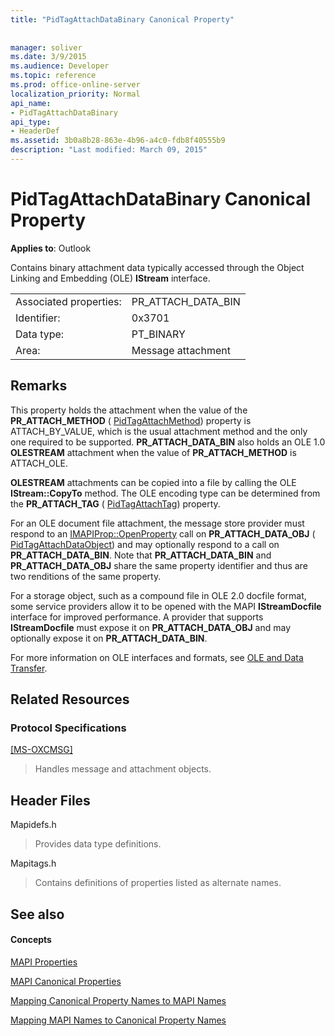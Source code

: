 ```yaml
---
title: "PidTagAttachDataBinary Canonical Property"
 
 
manager: soliver
ms.date: 3/9/2015
ms.audience: Developer
ms.topic: reference
ms.prod: office-online-server
localization_priority: Normal
api_name:
- PidTagAttachDataBinary
api_type:
- HeaderDef
ms.assetid: 3b0a8b28-863e-4b96-a4c0-fdb8f40555b9
description: "Last modified: March 09, 2015"
---
```


# PidTagAttachDataBinary Canonical Property

  
  
**Applies to**: Outlook 
  
Contains binary attachment data typically accessed through the Object Linking and Embedding (OLE) **IStream** interface. 
  
|||
|:-----|:-----|
|Associated properties:  <br/> |PR_ATTACH_DATA_BIN  <br/> |
|Identifier:  <br/> |0x3701  <br/> |
|Data type:  <br/> |PT_BINARY  <br/> |
|Area:  <br/> |Message attachment  <br/> |
   
## Remarks

This property holds the attachment when the value of the **PR_ATTACH_METHOD** ( [PidTagAttachMethod](pidtagattachmethod-canonical-property.md)) property is ATTACH_BY_VALUE, which is the usual attachment method and the only one required to be supported. **PR_ATTACH_DATA_BIN** also holds an OLE 1.0 **OLESTREAM** attachment when the value of **PR_ATTACH_METHOD** is ATTACH_OLE. 
  
 **OLESTREAM** attachments can be copied into a file by calling the OLE **IStream::CopyTo** method. The OLE encoding type can be determined from the **PR_ATTACH_TAG** ( [PidTagAttachTag](pidtagattachtag-canonical-property.md)) property. 
  
For an OLE document file attachment, the message store provider must respond to an [IMAPIProp::OpenProperty](imapiprop-openproperty.md) call on **PR_ATTACH_DATA_OBJ** ( [PidTagAttachDataObject](pidtagattachdataobject-canonical-property.md)) and may optionally respond to a call on **PR_ATTACH_DATA_BIN**. Note that **PR_ATTACH_DATA_BIN** and **PR_ATTACH_DATA_OBJ** share the same property identifier and thus are two renditions of the same property. 
  
For a storage object, such as a compound file in OLE 2.0 docfile format, some service providers allow it to be opened with the MAPI **IStreamDocfile** interface for improved performance. A provider that supports **IStreamDocfile** must expose it on **PR_ATTACH_DATA_OBJ** and may optionally expose it on **PR_ATTACH_DATA_BIN**. 
  
For more information on OLE interfaces and formats, see [OLE and Data Transfer](http://msdn.microsoft.com/library/d4a57956-37ba-44ca-8efc-bf617ad5e77b.aspx). 
  
## Related Resources

### Protocol Specifications

[[MS-OXCMSG]](http://msdn.microsoft.com/library/7fd7ec40-deec-4c06-9493-1bc06b349682%28Office.15%29.aspx)
  
> Handles message and attachment objects.
    
## Header Files

Mapidefs.h
  
> Provides data type definitions.
    
Mapitags.h
  
> Contains definitions of properties listed as alternate names.
    
## See also

#### Concepts

[MAPI Properties](mapi-properties.md)
  
[MAPI Canonical Properties](mapi-canonical-properties.md)
  
[Mapping Canonical Property Names to MAPI Names](mapping-canonical-property-names-to-mapi-names.md)
  
[Mapping MAPI Names to Canonical Property Names](mapping-mapi-names-to-canonical-property-names.md)

